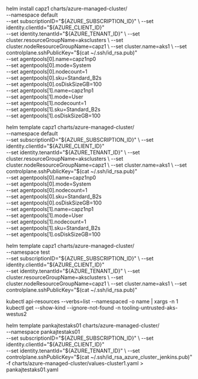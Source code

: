 helm install capz1 charts/azure-managed-cluster/  \
--namespace default \
--set subscriptionID="${AZURE_SUBSCRIPTION_ID}" \
--set identity.clientId="${AZURE_CLIENT_ID}" \
--set identity.tenantId="${AZURE_TENANT_ID}" \
--set cluster.resourceGroupName=aksclusters \
--set cluster.nodeResourceGroupName=capz1 \
--set cluster.name=aks1 \
--set controlplane.sshPublicKey="$(cat ~/.ssh/id_rsa.pub)" \
--set agentpools[0].name=capz1np0 \
--set agentpools[0].mode=System \
--set agentpools[0].nodecount=1 \
--set agentpools[0].sku=Standard_B2s \
--set agentpools[0].osDiskSizeGB=100 \
--set agentpools[1].name=capz1np1 \
--set agentpools[1].mode=User \
--set agentpools[1].nodecount=1 \
--set agentpools[1].sku=Standard_B2s \
--set agentpools[1].osDiskSizeGB=100


helm template capz1 charts/azure-managed-cluster/  \
--namespace default \
--set subscriptionID="${AZURE_SUBSCRIPTION_ID}" \
--set identity.clientId="${AZURE_CLIENT_ID}" \
--set identity.tenantId="${AZURE_TENANT_ID}" \
--set cluster.resourceGroupName=aksclusters \
--set cluster.nodeResourceGroupName=capz1 \
--set cluster.name=aks1 \
--set controlplane.sshPublicKey="$(cat ~/.ssh/id_rsa.pub)" \
--set agentpools[0].name=capz1np0 \
--set agentpools[0].mode=System \
--set agentpools[0].nodecount=1 \
--set agentpools[0].sku=Standard_B2s \
--set agentpools[0].osDiskSizeGB=100 \
--set agentpools[1].name=capz1np1 \
--set agentpools[1].mode=User \
--set agentpools[1].nodecount=1 \
--set agentpools[1].sku=Standard_B2s \
--set agentpools[1].osDiskSizeGB=100


helm template capz1 charts/azure-managed-cluster/  \
--namespace test \
--set subscriptionID="${AZURE_SUBSCRIPTION_ID}" \
--set identity.clientId="${AZURE_CLIENT_ID}" \
--set identity.tenantId="${AZURE_TENANT_ID}" \
--set cluster.resourceGroupName=aksclusters \
--set cluster.nodeResourceGroupName=capz1 \
--set cluster.name=aks1 \
--set controlplane.sshPublicKey="$(cat ~/.ssh/id_rsa.pub)"


kubectl api-resources --verbs=list --namespaced -o name | xargs -n 1 kubectl get --show-kind --ignore-not-found -n tooling-untrusted-aks-westus2

helm template pankajtestaks01 charts/azure-managed-cluster/  \
--namespace pankajtestaks01 \
--set subscriptionID="${AZURE_SUBSCRIPTION_ID}" \
--set identity.clientId="${AZURE_CLIENT_ID}" \
--set identity.tenantId="${AZURE_TENANT_ID}" \
--set controlplane.sshPublicKey="$(cat ~/.ssh/id_rsa_azure_cluster_jenkins.pub)" \
-f charts/azure-managed-cluster/values-cluster1.yaml > pankajtestaks01.yaml
